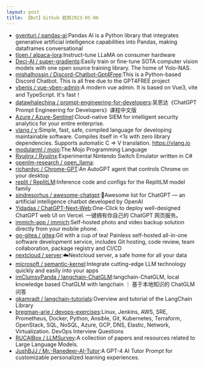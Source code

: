 ```yaml
---
layout: post
title: 【Bot】Github 趋势2023-05-06
---
```


* [gventuri / pandas-ai](https://github.com/gventuri/pandas-ai):Pandas AI is a Python library that integrates generative artificial intelligence capabilities into Pandas, making dataframes conversational
* [tloen / alpaca-lora](https://github.com/tloen/alpaca-lora):Instruct-tune LLaMA on consumer hardware
* [Deci-AI / super-gradients](https://github.com/Deci-AI/super-gradients):Easily train or fine-tune SOTA computer vision models with one open source training library. The home of Yolo-NAS.
* [mishalhossin / Discord-Chatbot-Gpt4Free](https://github.com/mishalhossin/Discord-Chatbot-Gpt4Free):This is a Python-based Discord Chatbot. This is all free due to the GPT4FREE project
* [vbenjs / vue-vben-admin](https://github.com/vbenjs/vue-vben-admin):A modern vue admin. It is based on Vue3, vite and TypeScript. It's fast！
* [datawhalechina / prompt-engineering-for-developers](https://github.com/datawhalechina/prompt-engineering-for-developers):吴恩达《ChatGPT Prompt Engineering for Developers》课程中文版
* [Azure / Azure-Sentinel](https://github.com/Azure/Azure-Sentinel):Cloud-native SIEM for intelligent security analytics for your entire enterprise.
* [vlang / v](https://github.com/vlang/v):Simple, fast, safe, compiled language for developing maintainable software. Compiles itself in <1s with zero library dependencies. Supports automatic C => V translation. https://vlang.io
* [modularml / mojo](https://github.com/modularml/mojo):The Mojo Programming Language
* [Ryujinx / Ryujinx](https://github.com/Ryujinx/Ryujinx):Experimental Nintendo Switch Emulator written in C#
* [openlm-research / open_llama](https://github.com/openlm-research/open_llama):
* [richardyc / Chrome-GPT](https://github.com/richardyc/Chrome-GPT):An AutoGPT agent that controls Chrome on your desktop
* [replit / ReplitLM](https://github.com/replit/ReplitLM):Inference code and configs for the ReplitLM model family
* [sindresorhus / awesome-chatgpt](https://github.com/sindresorhus/awesome-chatgpt):🤖Awesome list for ChatGPT — an artificial intelligence chatbot developed by OpenAI
* [Yidadaa / ChatGPT-Next-Web](https://github.com/Yidadaa/ChatGPT-Next-Web):One-Click to deploy well-designed ChatGPT web UI on Vercel. 一键拥有你自己的 ChatGPT 网页服务。
* [immich-app / immich](https://github.com/immich-app/immich):Self-hosted photo and video backup solution directly from your mobile phone.
* [go-gitea / gitea](https://github.com/go-gitea/gitea):Git with a cup of tea! Painless self-hosted all-in-one software development service, includes Git hosting, code review, team collaboration, package registry and CI/CD
* [nextcloud / server](https://github.com/nextcloud/server):☁️Nextcloud server, a safe home for all your data
* [microsoft / semantic-kernel](https://github.com/microsoft/semantic-kernel):Integrate cutting-edge LLM technology quickly and easily into your apps
* [imClumsyPanda / langchain-ChatGLM](https://github.com/imClumsyPanda/langchain-ChatGLM):langchain-ChatGLM, local knowledge based ChatGLM with langchain ｜ 基于本地知识的 ChatGLM 问答
* [gkamradt / langchain-tutorials](https://github.com/gkamradt/langchain-tutorials):Overview and tutorial of the LangChain Library
* [bregman-arie / devops-exercises](https://github.com/bregman-arie/devops-exercises):Linux, Jenkins, AWS, SRE, Prometheus, Docker, Python, Ansible, Git, Kubernetes, Terraform, OpenStack, SQL, NoSQL, Azure, GCP, DNS, Elastic, Network, Virtualization. DevOps Interview Questions
* [RUCAIBox / LLMSurvey](https://github.com/RUCAIBox/LLMSurvey):A collection of papers and resources related to Large Language Models.
* [JushBJJ / Mr.-Ranedeer-AI-Tutor](https://github.com/JushBJJ/Mr.-Ranedeer-AI-Tutor):A GPT-4 AI Tutor Prompt for customizable personalized learning experiences.

